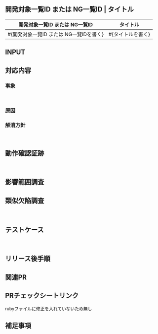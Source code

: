 <!-- 開発種別に応じて、必要な項目は必ず記載するようにしてください -->
<!-- 記載が不要な場合は、項目ごと削除してください -->
## 開発対象一覧ID または NG一覧ID | タイトル
<!-- 必須 -->
開発対象一覧ID または NG一覧ID | タイトル
-- | --
#{開発対象一覧ID または NG一覧IDを書く} | #{タイトルを書く}

## INPUT
<!-- 新規機能開発の場合必須 -->
<!-- XDリンク -->
<!-- 仕様書リンク -->
<!-- 設計書リンク -->

## 対応内容
<!-- 必須 -->
<!-- 新規開発の場合、対応した内容を箇条書きで記載する -->
<!-- バグ改修、STG NG改修の場合、以下の事象・原因・解消方針を記載する -->

### 事象
<!-- バグ改修、STG NG改修の場合必須 -->
<!-- タイトルより詳しい事象、再現条件を記載する -->
​
### 原因
<!-- バグ改修、STG NG改修の場合必須 -->

### 解消方針
<!-- バグ改修、STG NG改修の場合必須 -->
​
## 動作確認証跡
<!-- STG NG改修の場合必須 -->
<!-- UI改修の場合は画面のスクショまたは動画、バッチ処理はログを添付する -->
<!-- 〇〇が△△になっている、といった期待値をテキストとして添える -->
​
## 影響範囲調査
<!-- バグ改修、STG NG改修の場合必須 -->
<!-- 変更したクラス名やメソッド名をgrepした結果を添付する -->
<!-- grep結果から影響範囲をチェックボックス形式で箇条書きにする -->
<!-- 動作確認ができた場合はチェックボックスにチェックを付ける -->

## 類似欠陥調査
<!-- バグ改修、STG NG改修の場合必須 -->
<!-- 機能的に類似欠陥が発生しうる箇所をチェックボックス形式で箇条書きにする 例)レポート一覧のソート機能にバグがあった場合、データファイル一覧のソート機能も確認する、等 -->
<!-- 動作確認ができた場合はチェックボックスにチェックを付ける -->
​
## テストケース
<!-- バグ改修、新規機能開発の場合必須 -->
​
## リリース後手順
<!-- リリース後手順が存在する場合のみ -->
<!-- 不要な場合は項目ごと削除する -->

## 関連PR
<!-- 関連PRが存在する場合のみ -->
<!-- 不要な場合は項目ごと削除する -->

## PRチェックシートリンク
<!-- rubyファイルに修正を入れている場合は下記の1行を削除し、チェックシートのリンクを貼る -->
rubyファイルに修正を入れていないため無し

## 補足事項
<!-- FMT以外で伝えたいことがある場合のみ -->
<!-- 不要な場合は項目ごと削除する -->
